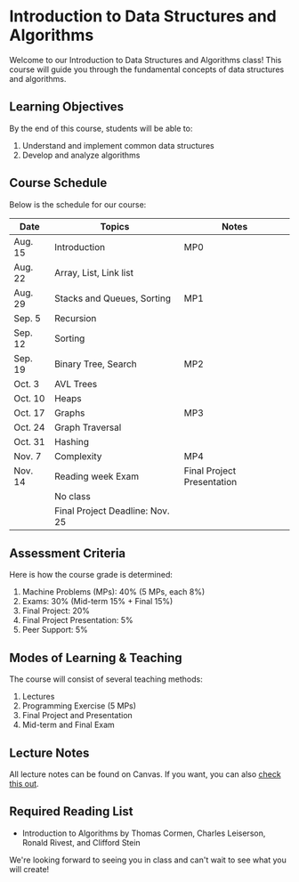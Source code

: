 # Introduction to Data Structures and Algorithms

Welcome to our Introduction to Data Structures and Algorithms class! This course will guide you through the fundamental concepts of data structures and algorithms.

## Learning Objectives

By the end of this course, students will be able to:

1. Understand and implement common data structures
2. Develop and analyze algorithms

## Course Schedule

Below is the schedule for our course:

| Date | Topics | Notes |
| --- | --- | --- |
| Aug. 15 | Introduction | MP0 |
| Aug. 22 | Array, List, Link list | |
| Aug. 29 | Stacks and Queues, Sorting | MP1 |
| Sep. 5 | Recursion | |
| Sep. 12 | Sorting | |
| Sep. 19 | Binary Tree, Search | MP2 |
| Oct. 3 | AVL Trees | |
| Oct. 10 | Heaps | |
| Oct. 17 | Graphs | MP3 |
| Oct. 24 | Graph Traversal | |
| Oct. 31 | Hashing | |
| Nov. 7 | Complexity | MP4 |
| Nov. 14 | Reading week Exam | Final Project Presentation |
| | No class | |
| | Final Project Deadline: Nov. 25 | |

## Assessment Criteria

Here is how the course grade is determined:

1. Machine Problems (MPs): 40% (5 MPs, each 8%)
2. Exams: 30% (Mid-term 15% + Final 15%)
3. Final Project: 20%
4. Final Project Presentation: 5%
5. Peer Support: 5%

## Modes of Learning & Teaching

The course will consist of several teaching methods:

1. Lectures
2. Programming Exercise (5 MPs)
3. Final Project and Presentation
4. Mid-term and Final Exam

## Lecture Notes

All lecture notes can be found on Canvas. If you want, you can also [check this out](https://ysc2229-website.vercel.app/).

## Required Reading List

- Introduction to Algorithms by Thomas Cormen, Charles Leiserson, Ronald Rivest, and Clifford Stein

We're looking forward to seeing you in class and can't wait to see what you will create!
